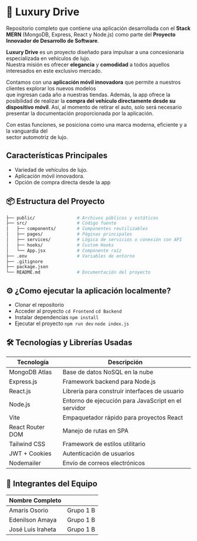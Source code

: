  # 🚗 Luxury Drive

Repositorio completo que contiene una aplicación desarrollada con el **Stack MERN** (MongoDB, Express, React y Node.js)
como parte del **Proyecto Innovador de Desarrollo de Software**.

**Luxury Drive** es un proyecto diseñado para impulsar a una concesionaria especializada en vehículos de lujo.  
Nuestra misión es ofrecer **elegancia** y **comodidad** a todos aquellos interesados en este exclusivo mercado.

Contamos con una **aplicación móvil innovadora** que permite a nuestros clientes explorar los nuevos modelos  
que ingresan cada año a nuestras tiendas. Además, la app ofrece la posibilidad de realizar la 
**compra del vehículo directamente desde su dispositivo móvil**.  Así, al momento 
de retirar el auto, 
solo será necesario presentar la documentación proporcionada por la aplicación.

Con estas funciones, se posiciona como una marca moderna, eficiente y a la vanguardia del  
sector automotriz de lujo.


## Características Principales
- Variedad de vehículos de lujo.
- Aplicación móvil innovadora.
- Opción de compra directa desde la app

## 📦 Estructura del Proyecto

```bash
├── public/                # Archivos públicos y estáticos
├── src/                   # Código fuente
│   ├── components/        # Componentes reutilizables
│   ├── pages/             # Páginas principales
│   ├── services/          # Lógica de servicios o conexión con API
│   ├── hooks/             # Custom Hooks
│   └── App.jsx            # Componente raíz
├── .env                   # Variables de entorno
├── .gitignore
├── package.json
└── README.md              # Documentación del proyecto
```

## ⚙ ¿Como ejecutar la aplicación localmente?

 - Clonar el repositorio
 - Acceder al proyecto
   `cd Frontend`
   `cd Backend`
 - Instalar dependencias
   `npm install`
 - Ejecutar el proyecto
  `npm run dev`
  `node index.js`


## 🛠️ Tecnologías y Librerías Usadas

| Tecnología        | Descripción                                      |
|-------------------|--------------------------------------------------|
| MongoDB Atlas     | Base de datos NoSQL en la nube                   |
| Express.js        | Framework backend para Node.js                   |
| React.js          | Librería para construir interfaces de usuario    |
| Node.js           | Entorno de ejecución para JavaScript en el servidor |
| Vite              | Empaquetador rápido para proyectos React         |
| React Router DOM  | Manejo de rutas en SPA                           |
| Tailwind CSS      | Framework de estilos utilitario                  |
| JWT + Cookies     | Autenticación de usuarios                        |
| Nodemailer        | Envío de correos electrónicos                    |





## 👥 Integrantes del Equipo

| Nombre Completo       |                            |
|-----------------------|----------------------------|
| Amaris Osorio         |          Grupo 1 B         |
| Edenilson Amaya       |          Grupo 1 B         |
| José Luis Iraheta     |          Grupo 1 B         |

